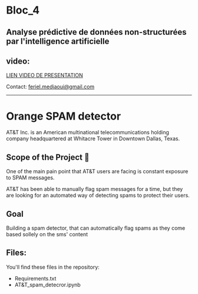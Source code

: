 # Bloc_4
## Analyse prédictive de données non-structurées par l'intelligence artificielle

## video:
[LIEN VIDEO DE PRESENTATION](https://share.vidyard.com/watch/S4kyxBFuyyDopjpCogLRtn?)

Contact:
feriel.medjaoui@gmail.com

--------

# Orange SPAM detector
AT\&T Inc. is an American multinational telecommunications holding company headquartered at Whitacre Tower in Downtown Dallas, Texas.

## Scope of the Project 🚧
One of the main pain point that AT\&T users are facing is constant exposure to SPAM messages.

AT\&T has been able to manually flag spam messages for a time, but they are looking for an automated way of detecting spams to protect their users.

## Goal

Building a spam detector, that can automatically flag spams as they come based sollely on the sms' content
  
## Files:
You'll find these files in the repository:
  - Requirements.txt 
  - AT&T_spam_detecror.ipynb
